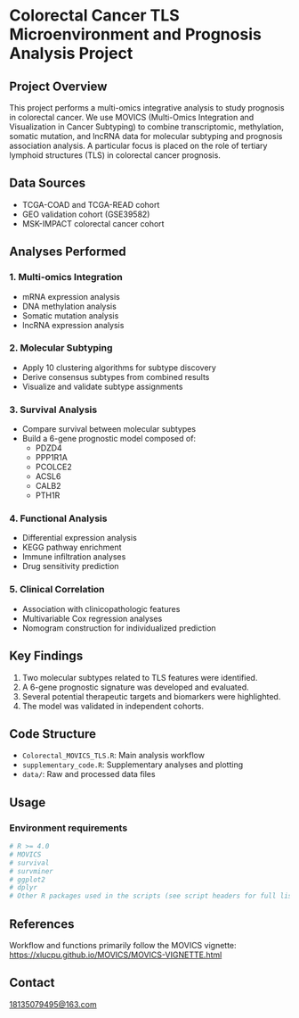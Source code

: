 # Colorectal Cancer TLS Microenvironment and Prognosis Analysis Project

## Project Overview

This project performs a multi-omics integrative analysis to study prognosis in colorectal cancer. We use MOVICS (Multi-Omics Integration and Visualization in Cancer Subtyping) to combine transcriptomic, methylation, somatic mutation, and lncRNA data for molecular subtyping and prognosis association analysis. A particular focus is placed on the role of tertiary lymphoid structures (TLS) in colorectal cancer prognosis.

## Data Sources

- TCGA-COAD and TCGA-READ cohort
- GEO validation cohort (GSE39582)
- MSK-IMPACT colorectal cancer cohort

## Analyses Performed

### 1. Multi-omics Integration
- mRNA expression analysis
- DNA methylation analysis
- Somatic mutation analysis
- lncRNA expression analysis

### 2. Molecular Subtyping
- Apply 10 clustering algorithms for subtype discovery
- Derive consensus subtypes from combined results
- Visualize and validate subtype assignments

### 3. Survival Analysis
- Compare survival between molecular subtypes
- Build a 6-gene prognostic model composed of:
  - PDZD4
  - PPP1R1A
  - PCOLCE2
  - ACSL6
  - CALB2
  - PTH1R

### 4. Functional Analysis
- Differential expression analysis
- KEGG pathway enrichment
- Immune infiltration analyses
- Drug sensitivity prediction

### 5. Clinical Correlation
- Association with clinicopathologic features
- Multivariable Cox regression analyses
- Nomogram construction for individualized prediction

## Key Findings

1. Two molecular subtypes related to TLS features were identified.
2. A 6-gene prognostic signature was developed and evaluated.
3. Several potential therapeutic targets and biomarkers were highlighted.
4. The model was validated in independent cohorts.

## Code Structure

- `Colorectal_MOVICS_TLS.R`: Main analysis workflow
- `supplementary_code.R`: Supplementary analyses and plotting
- `data/`: Raw and processed data files

## Usage

### Environment requirements
```R
# R >= 4.0
# MOVICS
# survival
# survminer
# ggplot2
# dplyr
# Other R packages used in the scripts (see script headers for full list)
```

## References
Workflow and functions primarily follow the MOVICS vignette: https://xlucpu.github.io/MOVICS/MOVICS-VIGNETTE.html

## Contact
18135079495@163.com
